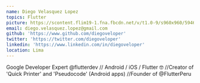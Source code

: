 ```yaml
---
name: Diego Velasquez Lopez
topics: Flutter
picture: https://scontent.flim19-1.fna.fbcdn.net/v/t1.0-9/s960x960/59462561_2388950714457791_5862788254922702848_o.jpg?_nc_cat=105&_nc_oc=AQmBoh33V_WihdSTWLMj1R4zJ2fS43w_kID0tEKnf8BXvNq0A6XIr5Z73md3gGqQEDA&_nc_ht=scontent.flim19-1.fna&oh=6ce6669139fe69e7a8aea5968cf6eef2&oe=5E604BB6
email: diego.velasquez.lopez@gmail.com
github: 'https://www.github.com/diegoveloper'
twitter: 'https://twitter.com/diegoveloper'
linkedin: 'https://www.linkedin.com/in/diegoveloper'
location: Lima
---
```


Google Developer Expert @flutterdev // Android / iOS / Flutter 🤓 //Creator of 'Quick Printer' and 'Pseudocode' (Android apps) //Founder of @FlutterPeru
